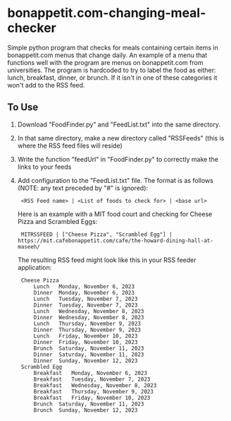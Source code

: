 # bonappetit.com-changing-meal-checker
Simple python program that checks for meals containing certain items in bonappetit.com menus that change daily.  An example of a menu that functions well with the program are menus on bonappetit.com from universities.  The program is hardcoded to try to label the food as either: lunch, breakfast, dinner, or brunch.  If it isn't in one of these categories it won't add to the RSS feed.

## To Use
1. Download "FoodFinder.py" and "FeedList.txt" into the same directory.
2. In that same directory, make a new directory called "RSSFeeds" (this is where the RSS feed files will reside)
3. Write the function "feedUrl" in "FoodFinder.py" to correctly make the links to your feeds
4. Add configuration to the "FeedList.txt" file.  The format is as follows (NOTE: any text preceded by "#" is ignored):
   
        <RSS Feed name> | <List of foods to check for> | <base url>

   Here is an example with a MIT food court and checking for Cheese Pizza and Scrambled Eggs:
   
        MITRSSFEED | ["Cheese Pizza", "Scrambled Egg"] | https://mit.cafebonappetit.com/cafe/the-howard-dining-hall-at-maseeh/

   The resulting RSS feed might look like this in your RSS feeder application:

        Cheese Pizza
            Lunch	Monday, November 6, 2023
          	Dinner	Monday, November 6, 2023
          	Lunch	Tuesday, November 7, 2023
          	Dinner	Tuesday, November 7, 2023
          	Lunch	Wednesday, November 8, 2023
          	Dinner	Wednesday, November 8, 2023
          	Lunch	Thursday, November 9, 2023
          	Dinner	Thursday, November 9, 2023
          	Lunch	Friday, November 10, 2023
          	Dinner	Friday, November 10, 2023
          	Brunch	Saturday, November 11, 2023
          	Dinner	Saturday, November 11, 2023
          	Dinner	Sunday, November 12, 2023
        Scrambled Egg
          	Breakfast	Monday, November 6, 2023
          	Breakfast	Tuesday, November 7, 2023
          	Breakfast	Wednesday, November 8, 2023
          	Breakfast	Thursday, November 9, 2023
          	Breakfast	Friday, November 10, 2023
          	Brunch	Saturday, November 11, 2023
          	Brunch	Sunday, November 12, 2023
